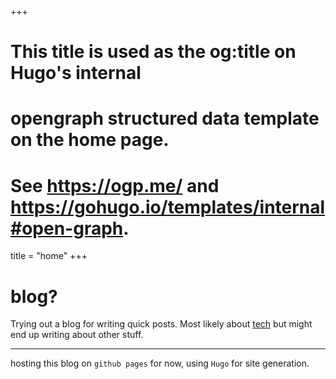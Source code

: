 +++
# This title is used as the og:title on Hugo's internal
# opengraph structured data template on the home page.
# See https://ogp.me/ and https://gohugo.io/templates/internal#open-graph.
title = "home"
+++

# blog?

Trying out a blog for writing quick posts. Most likely about [tech](/tech) but might end up writing about other stuff.

---

hosting this blog on `github pages` for now, using `Hugo` for site generation.
